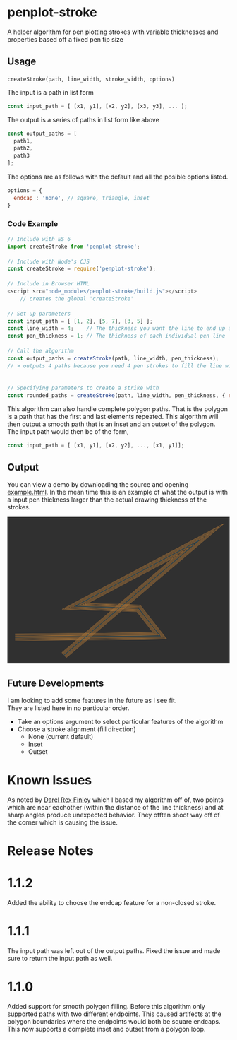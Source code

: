 # penplot-stroke
A helper algorithm for pen plotting strokes with variable thicknesses
and properties based off a fixed pen tip size

## Usage

`createStroke(path, line_width, stroke_width, options)`

The input is a path in list form  
```js
const input_path = [ [x1, y1], [x2, y2], [x3, y3], ... ];
```
The output is a series of paths in list form like above
```js
const output_paths = [
  path1,
  path2,
  path3
];
```

The options are as follows with the default and all the posible options listed.
```js
options = {
  endcap : 'none', // square, triangle, inset
}
```

### Code Example

```js
// Include with ES 6
import createStroke from 'penplot-stroke';

// Include with Node's CJS
const createStroke = require('penplot-stroke');

// Include in Browser HTML
<script src="node_modules/penplot-stroke/build.js"></script>
    // creates the global 'createStroke'

// Set up parameters
const input_path = [ [1, 2], [5, 7], [3, 5] ];
const line_width = 4;    // The thickness you want the line to end up as
const pen_thickness = 1; // The thickness of each individual pen line

// Call the algorithm
const output_paths = createStroke(path, line_width, pen_thickness);
// > outputs 4 paths because you need 4 pen strokes to fill the line width of 1


// Specifying parameters to create a strike with
const rounded_paths = createStroke(path, line_width, pen_thickness, { endcap : 'round' });
```

This algorithm can also handle complete polygon paths. That is the polygon is
a path that has the first and last elements repeated. This algorithm will then
output a smooth path that is an inset and an outset of the polygon.  
The input path would then be of the form,
```js
const input_path = [ [x1, y1], [x2, y2], ..., [x1, y1]];
```

## Output
You can view a demo by downloading the source and opening 
[example.html](./example.html). In the mean time this is an example of what
the output is with a input pen thickness larger than the actual drawing
thickness of the strokes.

![Example Output Image](./stroke.png)

## Future Developments
I am looking to add some features in the future as I see fit.  
They are listed here in no particular order.  
+ Take an options argument to select particular features of the algorithm
+ Choose a stroke alignment (fill direction)
  + None (current default)
  + Inset
  + Outset

# Known Issues
As noted by [Darel Rex Finley](http://alienryderflex.com/polygon_inset/) which I
based my algorithm off of, two points which are near eachother (within the
distance of the line thickness) and at sharp angles produce unexpected behavior.
They offten shoot way off of the corner which is causing the issue.

# Release Notes

# 1.1.2
Added the ability to choose the endcap feature for a non-closed stroke.

# 1.1.1
The input path was left out of the output paths. Fixed the issue and made sure to
return the input path as well.

# 1.1.0
Added support for smooth polygon filling. Before this algorithm only supported
paths with two different endpoints. This caused artifects at the polygon
boundaries where the endpoints would both be square endcaps. This now supports
a complete inset and outset from a polygon loop.